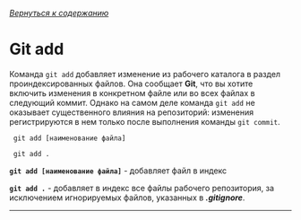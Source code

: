 [*Вернуться к содержанию*](/readme.md)
# Git add

Команда ```git add``` добавляет изменение из рабочего каталога в раздел проиндексированных файлов. Она сообщает **Git**, что вы хотите включить изменения в конкретном файле или во всех файлах в следующий коммит. Однако на самом деле команда ```git add``` не оказывает существенного влияния на репозиторий: изменения регистрируются в нем только после выполнения команды ```git commit```.

```bash=
 git add [наименование файла]

 git add .
```
**```git add [наименование файла]```** - добавляет файл в индекс

**```git add .```** - добавляет в индекс все файлы рабочего репозитория, за исключением игнорируемых файлов, указанных в ***.gitignore***.

---